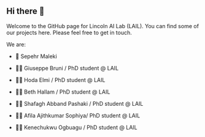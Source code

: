 ## Hi there 👋

Welcome to the GitHub page for Lincoln AI Lab (LAIL). You can find some of our projects here. Please feel free to get in touch.

We are:

* 🤖 Sepehr Maleki

* 👨‍💻 Giuseppe Bruni / PhD student @ LAIL

* 👩‍💻 Hoda Elmi / PhD student @ LAIL

* 👩‍💻 Beth Hallam / PhD student @ LAIL

* 👩‍💻 Shafagh Abband Pashaki / PhD student @ LAIL

* 👩‍💻 Afila Ajithkumar Sophiya/ PhD student @ LAIL

* 👩‍💻 Kenechukwu Ogbuagu / PhD student @ LAIL

